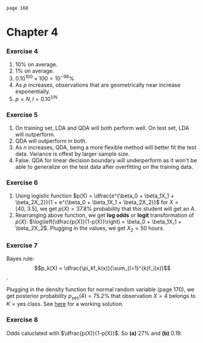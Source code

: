 `page 168`

# Chapter 4

### Exercise 4
1. 10% on average.
2. 1% on average.
2. $0.10^{100} \times 100 = 10^{-98}\%$
2. As $p$ increases, observations that are geometrically near increase exponentially.
2. $p=N,l=0.10^{1/N}$

### Exercise 5
1. On training set, LDA and QDA will both perform well. On test set, LDA will outperform.
2. QDA will outperform in both.
2. As $n$ increases, QDA, being a more flexible method will better fit the test data. Variance is offest by larger sample size.
2. False. QDA for linear decision boundary will underperform as it won't be able to generalize on the test data after overfitting on the training data.

### Exercise 6
1. Using logistic function $p(X) = \dfrac{e^{\beta_0 + \beta_1X_1 + \beta_2X_2}}{1 + e^{\beta_0 + \beta_1X_1 + \beta_2X_2}}$ for $X = [40, \: 3.5]$, we get $p(X) = 37.8\%$ probability that this student will get an A.
2. Rearranging above function, we get **log odds** or **logit** transformation of $p(X)$: $\log\left(\dfrac{p(X)}{1-p(X)}\right) = \beta_0 + \beta_1X_1 + \beta_2X_2$. Plugging in the values, we get $X_2 = 50 \: \text{hours}$.

### Exercise 7
Bayes rule:  
$$p_k(X) = \dfrac{\pi_kf_k(x)}{\sum_{l=1}^{k}f_l(x)}$$.

Plugging in the density function for normal random variable (page 170), we get posterior probability $p_{\text{yes}}(4) = 75.2\%$ that observation $X = 4$ belongs to $K=\text{yes}$ class. See [here](https://blog.princehonest.com/stat-learning/ch4/7.html) for a working solution.

### Exercise 8

Odds caluclated with $\dfrac{p(X)}{1-p(X)}$. So **(a)** $27\%$ and **(b)** $0.19$.